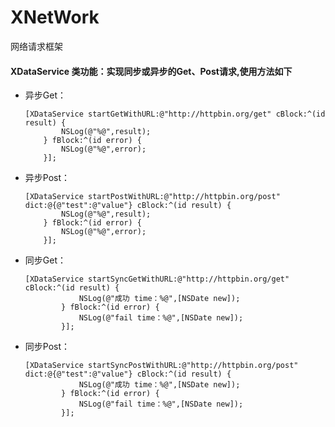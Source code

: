 # XNetWork
网络请求框架

#### XDataService 类功能：实现同步或异步的Get、Post请求,使用方法如下
* 异步Get：

	```
	[XDataService startGetWithURL:@"http://httpbin.org/get" cBlock:^(id result) {
	        NSLog(@"%@",result);
	    } fBlock:^(id error) {
	        NSLog(@"%@",error);
	    }];
	
	```

* 异步Post：

	```
	[XDataService startPostWithURL:@"http://httpbin.org/post" dict:@{@"test":@"value"} cBlock:^(id result) {
	        NSLog(@"%@",result);
	    } fBlock:^(id error) {
	        NSLog(@"%@",error);
	    }];
	```


* 同步Get：

	```
	[XDataService startSyncGetWithURL:@"http://httpbin.org/get" cBlock:^(id result) {
	            NSLog(@"成功 time：%@",[NSDate new]);
	        } fBlock:^(id error) {
	            NSLog(@"fail time：%@",[NSDate new]);
	        }];
	```

* 同步Post：

	```
	[XDataService startSyncPostWithURL:@"http://httpbin.org/post" dict:@{@"test":@"value"} cBlock:^(id result) {
	            NSLog(@"成功 time：%@",[NSDate new]);
	        } fBlock:^(id error) {
	            NSLog(@"fail time：%@",[NSDate new]);
	        }];
	```